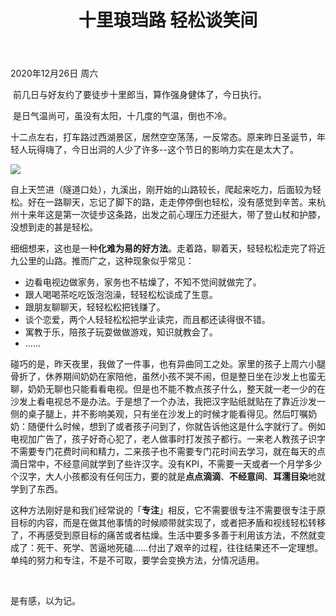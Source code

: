 ﻿---
layout:		post
category:	"other"
title:		"十里琅珰路 轻松谈笑间"
tags:		[]
---



2020年12月26日 周六

​	前几日与好友约了要徒步十里郎当，算作强身健体了，今日执行。

​	是日气温尚可，虽没有太阳，十几度的气温，倒也不冷。

​	十二点左右，打车路过西湖景区，居然空空荡荡，一反常态。原来昨日圣诞节，年轻人玩得嗨了，今日出洞的人少了许多--这个节日的影响力实在是太大了。

![](http://pic1.k1u.com/k1u/mb/d/file/20190730/1564477256517152_836_10000.jpg)

​	自上天竺进（隧道口处），九溪出，刚开始的山路较长，爬起来吃力，后面较为轻松。好在一路聊天，忘记了脚下的路，走走停停倒也轻松，没有感觉到辛苦。来杭州十来年这是第一次徒步这条路，出发之前心理压力还挺大，带了登山杖和护膝，没想到走的甚是轻松。

​	细细想来，这也是一种**化难为易的好方法**。走着路，聊着天，轻轻松松走完了将近九公里的山路。推而广之，这种现象似乎常见：

- 边看电视边做家务，家务也不枯燥了，不知不觉间就做完了。
- 跟人喝喝茶吃吃饭泡泡澡，轻轻松松谈成了生意。
- 跟朋友聊聊天，轻轻松松把钱赚了。
- 谈个恋爱，两个人轻轻松松把学业读完，而且都还读得很不错。
- 寓教于乐，陪孩子玩耍做做游戏，知识就教会了。
- ……



​	碰巧的是，昨天夜里，我做了一件事，也有异曲同工之处。家里的孩子上周六小腿骨折了，休养期间奶奶在家陪他，虽然小孩不哭不闹，但是整日坐在沙发上也蛮无聊，奶奶无聊也只能看看电视。但是也不能不教点孩子什么，整天就一老一少的在沙发上看电视总不是办法。于是想了一个办法，我把汉字贴纸就贴在了靠近沙发一侧的桌子腿上，并不影响美观，只有坐在沙发上的时候才能看得见。然后叮嘱奶奶：随便什么时候，想到了或者孩子问到了，你就告诉他这是什么字就行了。例如电视加广告了，孩子好奇心犯了，老人做事时打发孩子都行。一来老人教孩子识字不需要专门花费时间和精力，二来孩子也不需要专门花时间去学习，就在每天的点滴日常中，不经意间就学到了些许汉字。没有KPI，不需要一天或者一个月学多少个汉字，大人小孩都没有任何压力，要的就是**点点滴滴**、**不经意间**、**耳濡目染**地就学到了东西。

​	这种方法刚好是和我们经常说的「**专注**」相反，它不需要很专注不需要很专注于原目标的内容，而是在做其他事情的时候顺带就实现了，或者把矛盾和视线轻松转移了，不再感受到原目标的痛苦或者枯燥。生活中要多多善于利用该方法，不然就变成了：死干、死学、苦逼地死磕……付出了艰辛的过程，往往结果还不一定理想。单纯的努力和专注，不是不可取，要学会变换方法，分情况适用。

​	

是有感，以为记。
